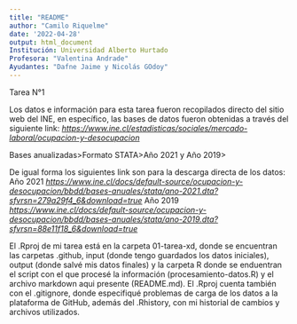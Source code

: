 ```yaml
---
title: "README"
author: "Camilo Riquelme"
date: '2022-04-28'
output: html_document
Institución: Universidad Alberto Hurtado
Profesora: "Valentina Andrade"
Ayudantes: "Dafne Jaime y Nicolás GOdoy"
---
```


Tarea N°1

Los datos e información para esta tarea fueron recopilados directo del sitio web del INE, en específico, las bases de datos fueron obtenidas a través del siguiente link:
*https://www.ine.cl/estadisticas/sociales/mercado-laboral/ocupacion-y-desocupacion*

<Siguiendo el proceso de: Bases de datos>Bases anualizadas>Formato STATA>Año 2021 y Año 2019>

De igual forma los siguientes link son para la descarga directa de los datos:
Año 2021
*https://www.ine.cl/docs/default-source/ocupacion-y-desocupacion/bbdd/bases-anuales/stata/ano-2021.dta?sfvrsn=279a29f4_6&download=true*
Año 2019
*https://www.ine.cl/docs/default-source/ocupacion-y-desocupacion/bbdd/bases-anuales/stata/ano-2019.dta?sfvrsn=88e11f18_6&download=true*

El .Rproj de mi tarea está en la carpeta 01-tarea-xd, donde se encuentran las carpetas .github, input (donde tengo guardados los datos iniciales), output (donde salvé mis datos finales) y la carpeta R donde se enduentran el script con el que procesé la información (procesamiento-datos.R) y el archivo markdown aqui presente (README.md). El .Rproj cuenta también con el .gitignore, donde especifiqué problemas de carga de los datos a la plataforma de GitHub, además del .Rhistory, con mi historial de cambios y archivos utilizados.

